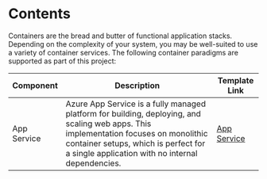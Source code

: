 # Contents

Containers are the bread and butter of functional application stacks. Depending on the complexity of your system, you may be well-suited to use a variety of container services. The following container paradigms are supported as part of this project:

| Component | Description | Template Link |
| --- | --- | --- |
| App Service | Azure App Service is a fully managed platform for building, deploying, and scaling web apps. This implementation focuses on monolithic container setups, which is perfect for a single application with no internal dependencies. | [App Service](./01-app_service.md) |